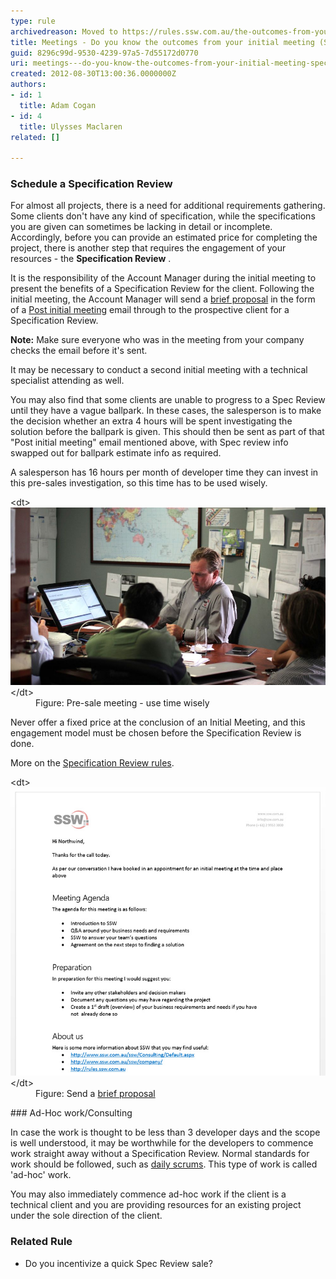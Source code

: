 ```yaml
---
type: rule
archivedreason: Moved to https://rules.ssw.com.au/the-outcomes-from-your-initial-meeting
title: Meetings - Do you know the outcomes from your initial meeting (Spec Review or Ad Hoc work)?
guid: 8296c99d-9530-4239-97a5-7d55172d0770
uri: meetings---do-you-know-the-outcomes-from-your-initial-meeting-spec-review-or-ad-hoc-work
created: 2012-08-30T13:00:36.0000000Z
authors:
- id: 1
  title: Adam Cogan
- id: 4
  title: Ulysses Maclaren
related: []

---
```


###  Schedule a Specification Review


For almost all projects, there is a need for additional requirements gathering. Some clients don't have any kind of specification, while the specifications you are given can sometimes be lacking in detail or incomplete. Accordingly, before you can provide an estimated price for completing the project, there is another step that requires the engagement of your resources - the  **Specification Review** .

<!--endintro-->

It is the responsibility of the Account Manager during the initial meeting to present the benefits of a Specification Review for the client. Following the initial meeting, the Account Manager will send a     [brief proposal](/_layouts/15/FIXUPREDIRECT.ASPX?WebId=3dfc0e07-e23a-4cbb-aac2-e778b71166a2&TermSetId=07da3ddf-0924-4cd2-a6d4-a4809ae20160&TermId=8dc33f53-e08f-44d7-9304-ca7b3fe89296) in the form of a     [Post initial meeting](http://www.ssw.com.au/ssw/Standards/templates/BriefProposalPostInitialMeeting.docx) email through to the prospective client for a Specification Review.

**Note:** Make sure everyone who was in the meeting from your company checks the email before it's sent.

It may be necessary to conduct a second initial meeting with a technical specialist attending as well.

You may also find that some clients are unable to progress to a Spec Review until they have a vague ballpark. In these cases, the salesperson is to make the decision whether an extra 4 hours will be spent investigating the solution before the ballpark is given. This should then be sent as part of that "Post initial meeting" email mentioned above, with Spec review info swapped out for ballpark estimate info as required.

A salesperson has 16 hours per month of developer time they can invest in this pre-sales investigation, so this time has to be used wisely.
<dl class="image">&lt;dt&gt;<img src="adam-cogan-ceo-in-a-business-meeting.jpg" alt="adam-cogan-ceo-in-a-business-meeting.jpg" style="width:750px;">&lt;/dt&gt;<dd>Figure: Pre-sale meeting - use time wisely<br></dd></dl>
Never offer a fixed price at the conclusion of an Initial Meeting, and this engagement model must be chosen before the Specification Review is done.

More on the     [Specification Review rules](/_layouts/15/FIXUPREDIRECT.ASPX?WebId=3dfc0e07-e23a-4cbb-aac2-e778b71166a2&TermSetId=07da3ddf-0924-4cd2-a6d4-a4809ae20160&TermId=35fd7784-942a-43ec-8a4b-6edf2fc601ba).
<dl class="image">&lt;dt&gt;
      <img alt="Send a brief proposal" src="Brief-Proposal-MrNorthwind.jpg" style="width:750px;">
   &lt;/dt&gt;<dd> Figure: Send a <a href="http://www.ssw.com.au/ssw/Standards/templates/BriefProposal.docx">brief proposal</a></dd></dl>
### Ad-Hoc work/Consulting

In case the work is thought to be less than 3 developer days and the scope is well understood, it may be worthwhile for the developers to commence work straight away without a Specification Review. Normal standards for work should be followed, such as     [daily scrums](/_layouts/15/FIXUPREDIRECT.ASPX?WebId=3dfc0e07-e23a-4cbb-aac2-e778b71166a2&TermSetId=07da3ddf-0924-4cd2-a6d4-a4809ae20160&TermId=731a3f5d-a266-4944-876c-a45afa82832f). This type of work is called 'ad-hoc' work.

You may also immediately commence ad-hoc work if the client is a technical client and you are providing resources for an existing project under the sole direction of the client.

### Related Rule


* Do you incentivize a quick Spec Review sale?
